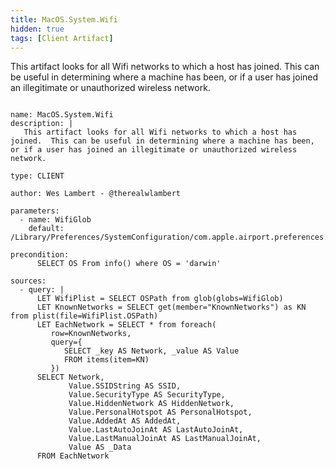 ```yaml
---
title: MacOS.System.Wifi
hidden: true
tags: [Client Artifact]
---
```


This artifact looks for all Wifi networks to which a host has joined.  This can be useful in determining where a machine has been, or if a user has joined an illegitimate or unauthorized wireless network.


<pre><code class="language-yaml">
name: MacOS.System.Wifi
description: |
   This artifact looks for all Wifi networks to which a host has joined.  This can be useful in determining where a machine has been, or if a user has joined an illegitimate or unauthorized wireless network.

type: CLIENT

author: Wes Lambert - @therealwlambert

parameters:
  - name: WifiGlob
    default: /Library/Preferences/SystemConfiguration/com.apple.airport.preferences.plist

precondition:
      SELECT OS From info() where OS = &#x27;darwin&#x27;

sources:
  - query: |
      LET WifiPlist = SELECT OSPath from glob(globs=WifiGlob)
      LET KnownNetworks = SELECT get(member=&quot;KnownNetworks&quot;) as KN from plist(file=WifiPlist.OSPath)
      LET EachNetwork = SELECT * from foreach(
         row=KnownNetworks,
         query={
            SELECT _key AS Network, _value AS Value
            FROM items(item=KN)
         })
      SELECT Network,
             Value.SSIDString AS SSID,
             Value.SecurityType AS SecurityType,
             Value.HiddenNetwork AS HiddenNetwork,
             Value.PersonalHotspot AS PersonalHotspot,
             Value.AddedAt AS AddedAt,
             Value.LastAutoJoinAt AS LastAutoJoinAt,
             Value.LastManualJoinAt AS LastManualJoinAt,
             Value AS _Data
      FROM EachNetwork

</code></pre>

